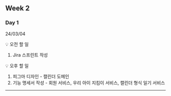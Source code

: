 ## Week 2


### Day 1 
24/03/04

💡 오전 할 일
1. Jira 스프린트 작성



💡 오후 할 일
1. 피그마 디자인 - 캘린더 도메인
2. 기능 명세서 작성 - 회원 서비스, 우리 아이 지킴이 서비스, 캘린더 형식 일기 서비스



---
